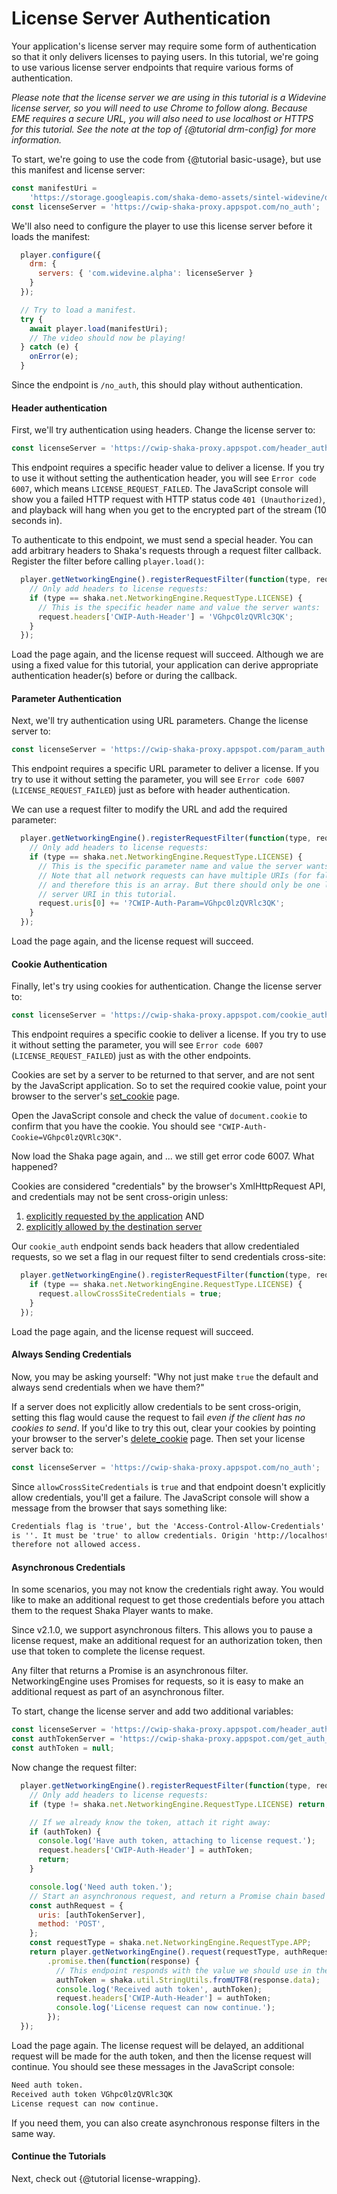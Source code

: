 # License Server Authentication

Your application's license server may require some form of authentication so
that it only delivers licenses to paying users.  In this tutorial, we're going
to use various license server endpoints that require various forms of
authentication.

*Please note that the license server we are using in this tutorial is a
Widevine license server, so you will need to use Chrome to follow along.
Because EME requires a secure URL, you will also need to use localhost or
HTTPS for this tutorial.  See the note at the top of {@tutorial drm-config}
for more information.*

To start, we're going to use the code from {@tutorial basic-usage}, but use this
manifest and license server:

```js
const manifestUri =
    'https://storage.googleapis.com/shaka-demo-assets/sintel-widevine/dash.mpd';
const licenseServer = 'https://cwip-shaka-proxy.appspot.com/no_auth';
```

We'll also need to configure the player to use this license server before it
loads the manifest:

```js
  player.configure({
    drm: {
      servers: { 'com.widevine.alpha': licenseServer }
    }
  });

  // Try to load a manifest.
  try {
    await player.load(manifestUri);
    // The video should now be playing!  
  } catch (e) {
    onError(e);
  }
```

Since the endpoint is `/no_auth`, this should play without authentication.


#### Header authentication

First, we'll try authentication using headers.  Change the license server to:

```js
const licenseServer = 'https://cwip-shaka-proxy.appspot.com/header_auth';
```

This endpoint requires a specific header value to deliver a license.  If you
try to use it without setting the authentication header, you will see `Error
code 6007`, which means `LICENSE_REQUEST_FAILED`.  The JavaScript console will
show you a failed HTTP request with HTTP status code `401 (Unauthorized)`, and
playback will hang when you get to the encrypted part of the stream (10 seconds
in).

To authenticate to this endpoint, we must send a special header.  You can add
arbitrary headers to Shaka's requests through a request filter callback.
Register the filter before calling `player.load()`:

```js
  player.getNetworkingEngine().registerRequestFilter(function(type, request) {
    // Only add headers to license requests:
    if (type == shaka.net.NetworkingEngine.RequestType.LICENSE) {
      // This is the specific header name and value the server wants:
      request.headers['CWIP-Auth-Header'] = 'VGhpc0lzQVRlc3QK';
    }
  });
```

Load the page again, and the license request will succeed.  Although we are
using a fixed value for this tutorial, your application can
derive appropriate authentication header(s) before or during the callback.


#### Parameter Authentication

Next, we'll try authentication using URL parameters.  Change the license server
to:

```js
const licenseServer = 'https://cwip-shaka-proxy.appspot.com/param_auth';
```

This endpoint requires a specific URL parameter to deliver a license.  If you
try to use it without setting the parameter, you will see `Error code 6007`
(`LICENSE_REQUEST_FAILED`) just as before with header authentication.

We can use a request filter to modify the URL and add the required parameter:

```js
  player.getNetworkingEngine().registerRequestFilter(function(type, request) {
    // Only add headers to license requests:
    if (type == shaka.net.NetworkingEngine.RequestType.LICENSE) {
      // This is the specific parameter name and value the server wants:
      // Note that all network requests can have multiple URIs (for fallback),
      // and therefore this is an array. But there should only be one license
      // server URI in this tutorial.
      request.uris[0] += '?CWIP-Auth-Param=VGhpc0lzQVRlc3QK';
    }
  });
```

Load the page again, and the license request will succeed.


#### Cookie Authentication

Finally, let's try using cookies for authentication.  Change the license server
to:

```js
const licenseServer = 'https://cwip-shaka-proxy.appspot.com/cookie_auth';
```

This endpoint requires a specific cookie to deliver a license.  If you try to
use it without setting the parameter, you will see `Error code 6007`
(`LICENSE_REQUEST_FAILED`) just as with the other endpoints.

Cookies are set by a server to be returned to that server, and are not sent by
the JavaScript application.  So to set the required cookie value, point your
browser to the server's [set\_cookie][] page.

Open the JavaScript console and check the value of `document.cookie` to confirm
that you have the cookie. You should see `"CWIP-Auth-Cookie=VGhpc0lzQVRlc3QK"`.

Now load the Shaka page again, and ... we still get error code 6007.  What
happened?

Cookies are considered "credentials" by the browser's XmlHttpRequest API, and
credentials may not be sent cross-origin unless:

1. [explicitly requested by the application](https://developer.mozilla.org/en-US/docs/Web/HTTP/Access_control_CORS#Requests_with_credentials) AND
2. [explicitly allowed by the destination server](https://developer.mozilla.org/en-US/docs/Web/HTTP/Access_control_CORS#Access-Control-Allow-Credentials)

Our `cookie_auth` endpoint sends back headers that allow credentialed requests,
so we set a flag in our request filter to send credentials cross-site:

```js
  player.getNetworkingEngine().registerRequestFilter(function(type, request) {
    if (type == shaka.net.NetworkingEngine.RequestType.LICENSE) {
      request.allowCrossSiteCredentials = true;
    }
  });
```

Load the page again, and the license request will succeed.

[set\_cookie]: http://cwip-shaka-proxy.appspot.com/set_cookie


#### Always Sending Credentials

Now, you may be asking yourself: "Why not just make `true` the default and
always send credentials when we have them?"

If a server does not explicitly allow credentials to be sent cross-origin,
setting this flag would cause the request to fail *even if the client has no
cookies to send*.  If you'd like to try this out, clear your cookies by
pointing your browser to the server's [delete\_cookie][] page.  Then set your
license server back to:

```js
const licenseServer = 'https://cwip-shaka-proxy.appspot.com/no_auth';
```

Since `allowCrossSiteCredentials` is `true` and that endpoint doesn't
explicitly allow credentials, you'll get a failure.  The JavaScript console
will show a message from the browser that says something like:

```html
Credentials flag is 'true', but the 'Access-Control-Allow-Credentials' header
is ''. It must be 'true' to allow credentials. Origin 'http://localhost' is
therefore not allowed access.
```

[delete\_cookie]: http://cwip-shaka-proxy.appspot.com/delete_cookie


#### Asynchronous Credentials

In some scenarios, you may not know the credentials right away.  You would like
to make an additional request to get those credentials before you attach them to
the request Shaka Player wants to make.

Since v2.1.0, we support asynchronous filters.  This allows you to pause a
license request, make an additional request for an authorization token, then use
that token to complete the license request.

Any filter that returns a Promise is an asynchronous filter.  NetworkingEngine
uses Promises for requests, so it is easy to make an additional request as part
of an asynchronous filter.

To start, change the license server and add two additional variables:

```js
const licenseServer = 'https://cwip-shaka-proxy.appspot.com/header_auth';
const authTokenServer = 'https://cwip-shaka-proxy.appspot.com/get_auth_token';
const authToken = null;
```

Now change the request filter:

```js
  player.getNetworkingEngine().registerRequestFilter(function(type, request) {
    // Only add headers to license requests:
    if (type != shaka.net.NetworkingEngine.RequestType.LICENSE) return;

    // If we already know the token, attach it right away:
    if (authToken) {
      console.log('Have auth token, attaching to license request.');
      request.headers['CWIP-Auth-Header'] = authToken;
      return;
    }

    console.log('Need auth token.');
    // Start an asynchronous request, and return a Promise chain based on that.
    const authRequest = {
      uris: [authTokenServer],
      method: 'POST',
    };
    const requestType = shaka.net.NetworkingEngine.RequestType.APP;
    return player.getNetworkingEngine().request(requestType, authRequest)
        .promise.then(function(response) {
          // This endpoint responds with the value we should use in the header.
          authToken = shaka.util.StringUtils.fromUTF8(response.data);
          console.log('Received auth token', authToken);
          request.headers['CWIP-Auth-Header'] = authToken;
          console.log('License request can now continue.');
        });
  });
```

Load the page again.  The license request will be delayed, an additional request
will be made for the auth token, and then the license request will continue.
You should see these messages in the JavaScript console:

```html
Need auth token.
Received auth token VGhpc0lzQVRlc3QK
License request can now continue.
```

If you need them, you can also create asynchronous response filters in the same
way.


#### Continue the Tutorials

Next, check out {@tutorial license-wrapping}.
